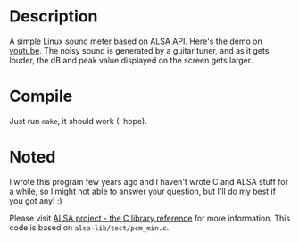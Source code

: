 # Description

A simple Linux sound meter based on ALSA API. Here's the demo on [youtube](https://www.youtube.com/watch?v=KgapjPoEeJI). The noisy sound is generated by a guitar tuner,
and as it gets louder, the dB and peak value displayed on the screen gets
larger.

# Compile

Just run `make`, it should work (I hope).

# Noted

I wrote this program few years ago and I haven't wrote C and ALSA stuff for a
while, so I might not able to answer your question, but I'll do my best if you
got any! :)

Please visit [ALSA project - the C library reference](http://www.alsa-project.org/alsa-doc/alsa-lib/pcm.html) for more information. This code is based on
`alsa-lib/test/pcm_min.c`.

